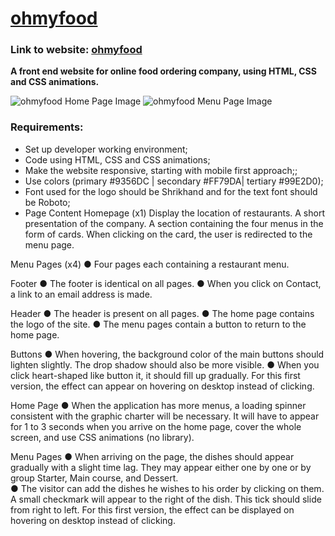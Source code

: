 # [ohmyfood](https://ssaba96.github.io/OhMyFood/)

### Link to website: [ohmyfood](https://ssaba96.github.io/OhMyFood/)

**A front end website for online food ordering company, using HTML, CSS and CSS animations.**

![ohmyfood Home Page Image](https://i.imgur.com/55g059v.png) 
![ohmyfood Menu Page Image](https://i.imgur.com/EDTLws6.png)


### Requirements:

- Set up developer working environment;
- Code using HTML, CSS and CSS animations;
- Make the website responsive, starting with mobile first approach;;
- Use colors (primary #9356DC | secondary #FF79DA| tertiary #99E2D0);
- Font used for the logo should be Shrikhand and for the text font should be Roboto;
- Page Content Homepage (x1) 
  Display the location of restaurants.
  A short presentation of the company. 
  A section containing the four menus in the form of cards. When clicking on the card, the user is redirected to the menu page. 

Menu Pages (x4) 
● Four pages each containing a restaurant menu. 

Footer
● The footer is identical on all pages. 
● When you click on Contact, a link to an email address is made. 

Header
● The header is present on all pages. 
● The home page contains the logo of the site. 
● The menu pages contain a button to return to the home page. 

Buttons 
● When hovering, the background color of the main buttons should lighten slightly. The drop shadow should also be more visible. 
● When you click heart-shaped like button it, it should fill up gradually. For this first version, the effect can appear on hovering on desktop instead of clicking. 
	
Home Page 
● When the application has more menus, a loading spinner consistent with the graphic charter will be necessary. It will have to appear for 1 to 3 seconds when you arrive on the home page, cover the whole screen, and use CSS animations (no library). 

Menu Pages 
● When arriving on the page, the dishes should appear gradually with a slight time lag. They may appear either one by one or by group Starter, Main course, and Dessert.  
● The visitor can add the dishes he wishes to his order by clicking on them. A small checkmark will appear to the right of the dish. This tick should slide from right to left. For this first version, the effect can be displayed on hovering on desktop instead of clicking.
